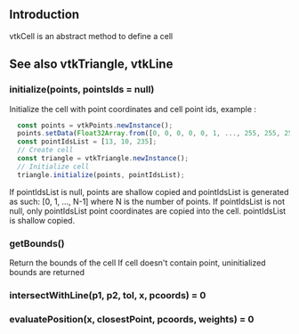 ## Introduction

vtkCell is an abstract method to define a cell

## See also vtkTriangle, vtkLine

### initialize(points, pointsIds = null)
Initialize the cell with point coordinates and cell point ids, example :
```js
  const points = vtkPoints.newInstance();
  points.setData(Float32Array.from([0, 0, 0, 0, 0, 1, ..., 255, 255, 255]));
  const pointIdsList = [13, 10, 235];
  // Create cell
  const triangle = vtkTriangle.newInstance();
  // Initialize cell
  triangle.initialize(points, pointIdsList);
```
If pointIdsList is null, points are shallow copied and pointIdsList is
generated as such: [0, 1, ..., N-1] where N is the number of points.
If pointIdsList is not null, only pointIdsList point coordinates are copied
into the cell.
pointIdsList is shallow copied.

### getBounds()
Return the bounds of the cell
If cell doesn't contain point, uninitialized bounds are returned

### intersectWithLine(p1, p2, tol, x, pcoords) = 0

### evaluatePosition(x, closestPoint, pcoords, weights) = 0
